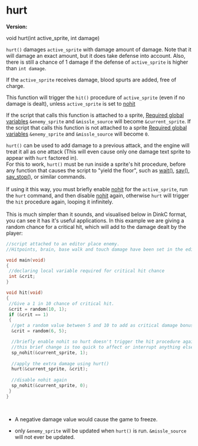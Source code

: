 # hurt

**Version:** <VersionInfo dink="" standalone />&nbsp;<VersionInfo freedink="" standalone />&nbsp;<VersionInfo dinkhd="" standalone />&nbsp;<VersionInfo yedink="" standalone />

<Prototype>void hurt(int active_sprite, int damage)</Prototype>

`hurt()` damages `active_sprite` with damage amount of damage. Note that it will damage an exact amount, but it does take defense into account. Also, there is still a chance of 1 damage if the defense of `active_sprite` is higher than `int damage`.

If the `active_sprite` receives damage, blood spurts are added, free of charge.

This function will trigger the `hit()` procedure of `active_sprite` (even if no damage is dealt), unless `active_sprite` is set to [nohit](./sp-nohit.md)

If the script that calls this function is attached to a sprite, [Required global variables](../guide/variables.md#required-global-variables) `&enemy_sprite` and `&missle_source` will become `&current_sprite`.
If the script that calls this function is not attached to a sprite [Required global variables](../guide/variables.md#required-global-variables) `&enemy_sprite` and `&missle_source` will become `0`.

`hurt()` can be used to add damage to a previous attack, and the engine will treat it all as one attack (This will even cause only one damage text sprite to appear with `hurt` factored in).<br>
For this to work, `hurt()` must be run inside a sprite's hit procedure, before any function that causes the script to "yield the floor", such as [wait()](./wait.md), [say()](./say.md), [say_stop()](./say-stop.md), or similar commands.<br><br>
If using it this way, you must briefly enable [nohit](./sp-nohit.md) for the `active_sprite`, run the `hurt` command, and then disable [nohit](./sp-nohit.md) again, otherwise `hurt` will trigger the `hit` procedure again, looping it infinitely.<br><br>
This is much simpler than it sounds, and visualised below in DinkC format, you can see it has it's useful applications. In this example we are giving a random chance for a critical hit, which will add to the damage dealt by the player:

```c
//script attached to an editor place enemy. 
//Hitpoints, brain, base walk and touch damage have been set in the editor.

void main(void)
{
 //declaring local variable required for critical hit chance
 int &crit;
}

void hit(void)
{
 //Give a 1 in 10 chance of critical hit. 
 &crit = random(10, 1);
 if (&crit == 1)
 {
  //get a random value between 5 and 10 to add as critical damage bonus
  &crit = random(6, 5);

  //briefly enable nohit so hurt doesn't trigger the hit procedure again
  //this brief change is too quick to affect or interrupt anything else, so this is safe to do.
  sp_nohit(&current_sprite, 1);
  
  //apply the extra damage using hurt()
  hurt(&current_sprite, &crit);
  
  //disable nohit again
  sp_nohit(&current_sprite, 0);
 }
}
```

<br>

<VersionInfo dink="1.07">

- A negative damage value would cause the game to freeze.

- only `&enemy_sprite` will be updated when `hurt()` is run. `&missle_source` will not ever be updated.

</VersionInfo>